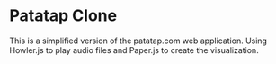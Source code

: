 # Patatap Clone
This is a simplified version of the patatap.com web application. Using Howler.js to play audio files and Paper.js to create the visualization. 
